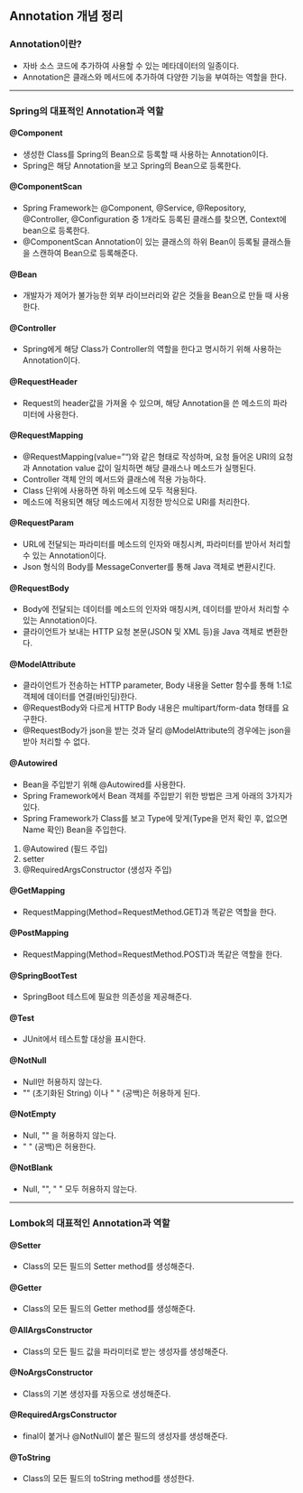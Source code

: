 ## Annotation 개념 정리

### Annotation이란?

- 자바 소스 코드에 추가하여 사용할 수 있는 메타데이터의 일종이다.
- Annotation은 클래스와 메서드에 추가하여 다양한 기능을 부여하는 역할을 한다.

---

### Spring의 대표적인 Annotation과 역할

#### @Component

- 생성한 Class를 Spring의 Bean으로 등록할 때 사용하는 Annotation이다.
- Spring은 해당 Annotation을 보고 Spring의 Bean으로 등록한다.

#### @ComponentScan

- Spring Framework는 @Component, @Service, @Repository, @Controller, @Configuration 중 1개라도 등록된 클래스를 찾으면, Context에 bean으로 등록한다.
- @ComponentScan Annotation이 있는 클래스의 하위 Bean이 등록될 클래스들을 스캔하여 Bean으로 등록해준다.

#### @Bean

- 개발자가 제어가 불가능한 외부 라이브러리와 같은 것들을 Bean으로 만들 때 사용한다.

#### @Controller

- Spring에게 해당 Class가 Controller의 역할을 한다고 명시하기 위해 사용하는 Annotation이다.

#### @RequestHeader

- Request의 header값을 가져올 수 있으며, 해당 Annotation을 쓴 메소드의 파라미터에 사용한다.

#### @RequestMapping

- @RequestMapping(value=”“)와 같은 형태로 작성하며, 요청 들어온 URI의 요청과 Annotation value 값이 일치하면 해당 클래스나 메소드가 실행된다.
- Controller 객체 안의 메서드와 클래스에 적용 가능하다.
- Class 단위에 사용하면 하위 메소드에 모두 적용된다.
- 메소드에 적용되면 해당 메소드에서 지정한 방식으로 URI를 처리한다.

#### @RequestParam

- URL에 전달되는 파라미터를 메소드의 인자와 매칭시켜, 파라미터를 받아서 처리할 수 있는 Annotation이다.
- Json 형식의 Body를 MessageConverter를 통해 Java 객체로 변환시킨다.

#### @RequestBody

- Body에 전달되는 데이터를 메소드의 인자와 매칭시켜, 데이터를 받아서 처리할 수 있는 Annotation이다.
- 클라이언트가 보내는 HTTP 요청 본문(JSON 및 XML 등)을 Java 객체로 변환한다. 

#### @ModelAttribute

- 클라이언트가 전송하는 HTTP parameter, Body 내용을 Setter 함수를 통해 1:1로 객체에 데이터를 연결(바인딩)한다.
- @RequestBody와 다르게 HTTP Body 내용은 multipart/form-data 형태를 요구한다.
- @RequestBody가 json을 받는 것과 달리 @ModelAttribute의 경우에는 json을 받아 처리할 수 없다.

#### @Autowired

- Bean을 주입받기 위해 @Autowired를 사용한다.
- Spring Framework에서 Bean 객체를 주입받기 위한 방법은 크게 아래의 3가지가 있다.
- Spring Framework가 Class를 보고 Type에 맞게(Type을 먼저 확인 후, 없으면 Name 확인) Bean을 주입한다.

1. @Autowired (필드 주입)
2. setter
3. @RequiredArgsConstructor (생성자 주입)

#### @GetMapping

- RequestMapping(Method=RequestMethod.GET)과 똑같은 역할을 한다.

#### @PostMapping

- RequestMapping(Method=RequestMethod.POST)과 똑같은 역할을 한다.

#### @SpringBootTest

- SpringBoot 테스트에 필요한 의존성을 제공해준다.

#### @Test

- JUnit에서 테스트할 대상을 표시한다.

#### @NotNull

- Null만 허용하지 않는다.
- "" (초기화된 String) 이나 " " (공백)은 허용하게 된다.

#### @NotEmpty

- Null, "" 을 허용하지 않는다.
- " " (공백)은 허용한다.

#### @NotBlank

- Null, "", " " 모두 허용하지 않는다.

---

### Lombok의 대표적인 Annotation과 역할

#### @Setter

- Class의 모든 필드의 Setter method를 생성해준다.

#### @Getter

- Class의 모든 필드의 Getter method를 생성해준다.

#### @AllArgsConstructor

- Class의 모든 필드 값을 파라미터로 받는 생성자를 생성해준다.

#### @NoArgsConstructor

- Class의 기본 생성자를 자동으로 생성해준다.

#### @RequiredArgsConstructor

- final이 붙거나 @NotNull이 붙은 필드의 생성자를 생성해준다.

#### @ToString

- Class의 모든 필드의 toString method를 생성한다.

